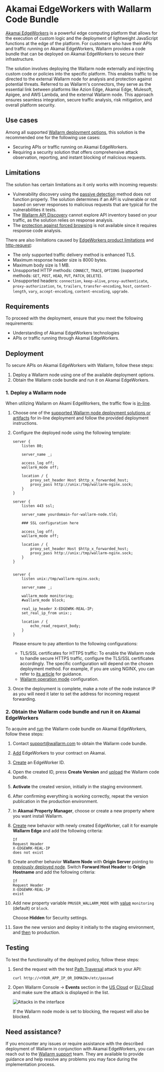 [ptrav-attack-docs]:                ../../attacks-vulns-list.md#path-traversal
[attacks-in-ui-image]:              ../../images/admin-guides/test-attacks-quickstart-sqli-xss.png

# Akamai EdgeWorkers with Wallarm Code Bundle

[Akamai EdgeWorkers](https://techdocs.akamai.com/edgeworkers/docs) is a powerful edge computing platform that allows for the execution of custom logic and the deployment of lightweight JavaScript functions at the edge of the platform. For customers who have their APIs and traffic running on Akamai EdgeWorkers, Wallarm provides a code bundle that can be deployed on Akamai EdgeWorkers to secure their infrastructure.

The solution involves deploying the Wallarm node externally and injecting custom code or policies into the specific platform. This enables traffic to be directed to the external Wallarm node for analysis and protection against potential threats. Referred to as Wallarm's connectors, they serve as the essential link between platforms like Azion Edge, Akamai Edge, Mulesoft, Apigee, and AWS Lambda, and the external Wallarm node. This approach ensures seamless integration, secure traffic analysis, risk mitigation, and overall platform security.

## Use cases

Among all supported [Wallarm deployment options](../supported-deployment-options.md), this solution is the recommended one for the following use cases:

* Securing APIs or traffic running on Akamai EdgeWorkers.
* Requiring a security solution that offers comprehensive attack observation, reporting, and instant blocking of malicious requests.

## Limitations

The solution has certain limitations as it only works with incoming requests:

* Vulnerability discovery using the [passive detection](../../about-wallarm/detecting-vulnerabilities.md#passive-detection) method does not function properly. The solution determines if an API is vulnerable or not based on server responses to malicious requests that are typical for the vulnerabilities it tests.
* The [Wallarm API Discovery](../../about-wallarm/api-discovery.md) cannot explore API inventory based on your traffic, as the solution relies on response analysis.
* The [protection against forced browsing](../../admin-en/configuration-guides/protecting-against-bruteforce.md) is not available since it requires response code analysis.

There are also limitations caused by [EdgeWorkers product limitations](https://techdocs.akamai.com/edgeworkers/docs/limitations) and [http-request](https://techdocs.akamai.com/edgeworkers/docs/http-request):

* The only supported traffic delivery method is enhanced TLS.
* Maximum response header size is 8000 bytes.
* Maximum body size is 1 MB.
* Unsupported HTTP methods: `CONNECT`, `TRACE`, `OPTIONS` (supported methods: `GET`, `POST`, `HEAD`, `PUT`, `PATCH`, `DELETE`).
* Unsupported headers: `connection`, `keep-alive`, `proxy-authenticate`, `proxy-authorization`, `te`, `trailers`, `transfer-encoding`, `host`, `content-length`, `vary`, `accept-encoding`, `content-encoding`, `upgrade`.

## Requirements

To proceed with the deployment, ensure that you meet the following requirements:

* Understanding of Akamai EdgeWorkers technologies
* APIs or traffic running through Akamai EdgeWorkers.

## Deployment

To secure APIs on Akamai EdgeWorkers with Wallarm, follow these steps:

1. Deploy a Wallarm node using one of the available deployment options.
1. Obtain the Wallarm code bundle and run it on Akamai EdgeWorkers.

### 1. Deploy a Wallarm node

When utilizing Wallarm on Akami EdgeWorkers, the traffic flow is [in-line](../inline/overview.md).

1. Choose one of the [supported Wallarm node deployment solutions or artifacts](../supported-deployment-options.md#in-line) for in-line deployment and follow the provided deployment instructions.
1. Configure the deployed node using the following template:

    ```
    server {
        listen 80;

        server_name _;

        access_log off;
        wallarm_mode off;

        location / {
            proxy_set_header Host $http_x_forwarded_host;
            proxy_pass http://unix:/tmp/wallarm-nginx.sock;
        }
    }

    server {
        listen 443 ssl;

        server_name yourdomain-for-wallarm-node.tld;

        ### SSL configuration here

        access_log off;
        wallarm_mode off;

        location / {
            proxy_set_header Host $http_x_forwarded_host;
            proxy_pass http://unix:/tmp/wallarm-nginx.sock;
        }
    }


    server {
        listen unix:/tmp/wallarm-nginx.sock;
        
        server_name _;
        
        wallarm_mode monitoring;
        #wallarm_mode block;

        real_ip_header X-EDGEWRK-REAL-IP;
        set_real_ip_from unix:;

        location / {
            echo_read_request_body;
        }
    }
    ```

    Please ensure to pay attention to the following configurations:

    * TLS/SSL certificates for HTTPS traffic: To enable the Wallarm node to handle secure HTTPS traffic, configure the TLS/SSL certificates accordingly. The specific configuration will depend on the chosen deployment method. For example, if you are using NGINX, you can refer to [its article](https://docs.nginx.com/nginx/admin-guide/security-controls/terminating-ssl-http/) for guidance.
    * [Wallarm operation mode](../../admin-en/configure-wallarm-mode.md) configuration.
1. Once the deployment is complete, make a note of the node instance IP as you will need it later to set the address for incoming request forwarding.

### 2. Obtain the Wallarm code bundle and run it on Akamai EdgeWorkers

To acquire and [run](https://techdocs.akamai.com/edgeworkers/docs/deploy-hello-world-1) the Wallarm code bundle on Akamai EdgeWorkers, follow these steps:

1. Contact [support@wallarm.com](mailto:support@wallarm.com) to obtain the Wallarm code bundle.
1. [Add](https://techdocs.akamai.com/edgeworkers/docs/add-edgeworkers-to-contract) EdgeWorkers to your contract on Akamai.
1. [Create](https://techdocs.akamai.com/edgeworkers/docs/create-an-edgeworker-id) an EdgeWorker ID.
1. Open the created ID, press **Create Version** and [upload](https://techdocs.akamai.com/edgeworkers/docs/deploy-hello-world-1) the Wallarm code bundle.
1. **Activate** the created version, initially in the staging environment.
1. After confirming everything is working correctly, repeat the version publication in the production environment.
1. In **Akamai Property Manager**, choose or create a new property where you want install Wallarm.
1. [Create](https://techdocs.akamai.com/edgeworkers/docs/add-the-edgeworker-behavior-1) new behavior with newly created EdgeWorker, call it for example **Wallarm Edge** and add the following criteria:

    ```
    If 
    Request Header 
    X-EDGEWRK-REAL-IP 
    does not exist
    ```
1. Create another behavior **Wallarm Node** with **Origin Server** pointing to [previously deployed node](#1-deploy-a-wallarm-node). Switch **Forward Host Header** to **Origin Hostname** and add the following criteria:

    ```
    If 
    Request Header 
    X-EDGEWRK-REAL-IP 
    exist
    ```
1. Add new property variable `PMUSER_WALLARM_MODE` with [value](../../admin-en/configure-wallarm-mode.md) `monitoring` (default) or `block`. 
    
    Choose **Hidden** for Security settings.
1. Save the new version and deploy it initially to the staging environment, and [then](https://techdocs.akamai.com/api-acceleration/docs/test-stage) to production.

## Testing

To test the functionality of the deployed policy, follow these steps:

1. Send the request with the test [Path Traversal][ptrav-attack-docs] attack to your API:

    ```
    curl http://<YOUR_APP_IP_OR_DOMAIN>/etc/passwd
    ```
1. Open Wallarm Console → **Events** section in the [US Cloud](https://us1.my.wallarm.com/search) or [EU Cloud](https://my.wallarm.com/search) and make sure the attack is displayed in the list.
    
    ![Attacks in the interface][attacks-in-ui-image]

    If the Wallarm node mode is set to blocking, the request will also be blocked.

## Need assistance?

If you encounter any issues or require assistance with the described deployment of Wallarm in conjunction with Akamai EdgeWorkers, you can reach out to the [Wallarm support](mailto:support@wallarm.com) team. They are available to provide guidance and help resolve any problems you may face during the implementation process.
